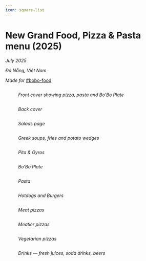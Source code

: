 ```yaml
---
icon: square-list
---
```


# New Grand Food, Pizza & Pasta menu (2025)

_July 2025_

_Đà Nẵng, Việt Nam_&#x20;

_Made for_ [#bobo-food](../../../../clients-and-relationships.md#bobo-food "mention")&#x20;

<div><figure><img src="../../../../.gitbook/assets/00 - RIGHT - Front page - 2025 BoBo Grand.jpg" alt=""><figcaption><p><em>Front cover showing pizza, pasta and Bo'Bo Plate</em></p></figcaption></figure> <figure><img src="../../../../.gitbook/assets/11 - LEFT - Back page - 2025 BoBo Grand.jpg" alt=""><figcaption><p><em>Back cover</em></p></figcaption></figure></div>

<div><figure><img src="../../../../.gitbook/assets/01 - LEFT - Salad - 2025 BoBo Grand.jpg" alt=""><figcaption><p><em>Salads page</em></p></figcaption></figure> <figure><img src="../../../../.gitbook/assets/02 - RIGHT - Soup and Fries - 2025 BoBo Grand.jpg" alt=""><figcaption><p><em>Greek soups, fries and potato wedges</em></p></figcaption></figure></div>

<div><figure><img src="../../../../.gitbook/assets/03 - LEFT - Pita and Gyros - 2025 BoBo Grand.jpg" alt=""><figcaption><p><em>Pita &#x26; Gyros</em></p></figcaption></figure> <figure><img src="../../../../.gitbook/assets/04 - RIGHT - BoBo Plate - 2025 BoBo Grand.jpg" alt=""><figcaption><p><em>Bo'Bo Plate</em></p></figcaption></figure></div>

<div><figure><img src="../../../../.gitbook/assets/05 - LEFT - Pasta - 2025 BoBo Grand.jpg" alt=""><figcaption><p><em>Pasta</em></p></figcaption></figure> <figure><img src="../../../../.gitbook/assets/06 - RIGHT - Hotdogs and Burgers - 2025 BoBo Grand.jpg" alt=""><figcaption><p><em>Hotdogs and Burgers</em></p></figcaption></figure></div>

<div><figure><img src="../../../../.gitbook/assets/07 - LEFT - Meat pizzas 01 - 2025 BoBo Grand.jpg" alt=""><figcaption><p><em>Meat pizzas</em></p></figcaption></figure> <figure><img src="../../../../.gitbook/assets/08 - RIGHT - Meat pizzas 02 - 2025 BoBo Grand.jpg" alt=""><figcaption><p><em>Meatier pizzas</em></p></figcaption></figure></div>

<div><figure><img src="../../../../.gitbook/assets/09 - LEFT - Vegetarian pizzas - 2025 BoBo Grand.jpg" alt=""><figcaption><p><em>Vegetarian pizzas</em></p></figcaption></figure> <figure><img src="../../../../.gitbook/assets/10 - RIGHT - Drinks - 2025 BoBo Grand.jpg" alt=""><figcaption><p><em>Drinks — fresh juices, soda drinks, beers</em></p></figcaption></figure></div>

